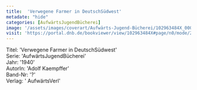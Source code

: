 ```yaml
---
title:  'Verwegene Farmer in DeutschSüdwest'
metadate: "hide"
categories: [AufwärtsJugendBücherei]
image: '/assets/images/coverart/Aufwärts-Jugend-Bücherei/102963484X_00000010.jpg'
visit: 'https://portal.dnb.de/bookviewer/view/102963484X#page/n0/mode/2up'
---
```

Titel: 'Verwegene Farmer in DeutschSüdwest' <br>
Serie: 'AufwärtsJugendBücherei' <br>
Jahr: '1940' <br>
AutorIn: 'Adolf Kaempffer' <br>
Band-Nr: '?' <br>
Verlag: ' AufwärtsVerl'